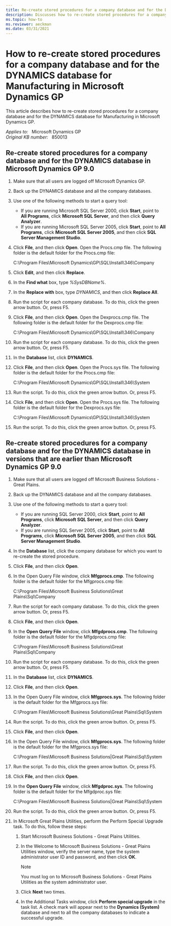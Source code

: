 ```yaml
---
title: Re-create stored procedures for a company database and for the DYNAMICS database for Manufacturing in Microsoft Dynamics GP
description: Discusses how to re-create stored procedures for a company database and for the DYNAMICS database for Manufacturing in Microsoft Dynamics GP.
ms.topic: how-to
ms.reviewer: aeckman
ms.date: 03/31/2021
---
```

# How to re-create stored procedures for a company database and for the DYNAMICS database for Manufacturing in Microsoft Dynamics GP

This article describes how to re-create stored procedures for a company database and for the DYNAMICS database for Manufacturing in Microsoft Dynamics GP.

_Applies to:_ &nbsp; Microsoft Dynamics GP  
_Original KB number:_ &nbsp; 850013

## Re-create stored procedures for a company database and for the DYNAMICS database in Microsoft Dynamics GP 9.0

1. Make sure that all users are logged off Microsoft Dynamics GP.
2. Back up the DYNAMICS database and all the company databases.
3. Use one of the following methods to start a query tool:
   - If you are running Microsoft SQL Server 2000, click **Start**, point to **All Programs**, click **Microsoft SQL Server**, and then click **Query Analyzer**.
   - If you are running Microsoft SQL Server 2005, click **Start**, point to **All Programs**, click **Microsoft SQL Server 2005**, and then click **SQL Server Management Studio**.
4. Click **File**, and then click **Open**. Open the Procs.cmp file. The following folder is the default folder for the Procs.cmp file:

   C:\\Program Files\\Microsoft Dynamics\\GP\\SQL\\Install\\346\\Company

5. Click **Edit**, and then click **Replace**.
6. In the **Find what** box, type *%SysDBName%*.
7. In the **Replace with** box, type *DYNAMICS*, and then click **Replace All**.
8. Run the script for each company database. To do this, click the green arrow button. Or, press F5.
9. Click **File**, and then click **Open**. Open the Dexprocs.cmp file. The following folder is the default folder for the Dexprocs.cmp file:

    C:\\Program Files\\Microsoft Dynamics\\GP\\SQL\\Install\\346\\Company

10. Run the script for each company database. To do this, click the green arrow button. Or, press F5.
11. In the **Database** list, click **DYNAMICS**.
12. Click **File**, and then click **Open**. Open the Procs.sys file. The following folder is the default folder for the Procs.cmp file:

     C:\\Program Files\\Microsoft Dynamics\\GP\\SQL\\Install\\346\\System

13. Run the script. To do this, click the green arrow button. Or, press F5.
14. Click **File**, and then click **Open**. Open the Procs.sys file. The following folder is the default folder for the Dexprocs.sys file:

    C:\\Program Files\\Microsoft Dynamics\\GP\\SQL\\Install\\346\\System

15. Run the script. To do this, click the green arrow button. Or, press F5.

## Re-create stored procedures for a company database and for the DYNAMICS database in versions that are earlier than Microsoft Dynamics GP 9.0

1. Make sure that all users are logged off Microsoft Business Solutions - Great Plains.
2. Back up the DYNAMICS database and all the company databases.
3. Use one of the following methods to start a query tool:
   - If you are running SQL Server 2000, click **Start**, point to **All Programs**, click **Microsoft SQL Server**, and then click **Query Analyzer**.
   - If you are running SQL Server 2005, click **Start**, point to **All Programs**, click **Microsoft SQL Server 2005**, and then click **SQL Server Management Studio**.
4. In the **Database** list, click the company database for which you want to re-create the stored procedure.
5. Click **File**, and then click **Open**.
6. In the Open Query File window, click **Mfgprocs.cmp**. The following folder is the default folder for the Mfgprocs.cmp file:

    C:\\Program Files\\Microsoft Business Solutions\\Great Plains\\Sql\\Company

7. Run the script for each company database. To do this, click the green arrow button. Or, press F5.
8. Click **File**, and then click **Open**.
9. In the **Open Query File** window, click **Mfgdprocs.cmp**. The following folder is the default folder for the Mfgdprocs.cmp file:

    C:\\Program Files\\Microsoft Business Solutions\\Great Plains\\Sql\\Company

10. Run the script for each company database. To do this, click the green arrow button. Or, press F5.
11. In the **Database** list, click **DYNAMICS**.
12. Click **File**, and then click **Open**.
13. In the Open Query File window, click **Mfgprocs.sys**. The following folder is the default folder for the Mfgprocs.sys file:

    C:\\Program Files\\Microsoft Business Solutions\\Great Plains\\Sql\\System

14. Run the script. To do this, click the green arrow button. Or, press F5.
15. Click **File**, and then click **Open**.
16. In the Open Query File window, click **Mfgprocs.sys**. The following folder is the default folder for the Mfgprocs.sys file:

    C:\\Program Files\\Microsoft Business Solutions|Great Plains\\Sql\\System

17. Run the script. To do this, click the green arrow button. Or, press F5.
18. Click **File**, and then click **Open**.
19. In the **Open Query File** window, click **Mfgdproc.sys**. The following folder is the default folder for the Mfgdproc.sys file:

    C:\\Program Files\\Microsoft Business Solutions|Great Plains\\Sql\\System

20. Run the script. To do this, click the green arrow button. Or, press F5.
21. In Microsoft Great Plains Utilities, perform the Perform Special Upgrade task. To do this, follow these steps:

    1. Start Microsoft Business Solutions - Great Plains Utilities.
    2. In the Welcome to Microsoft Business Solutions - Great Plains Utilities window, verify the server name, type the system administrator user ID and password, and then click **OK**.

        > [!NOTE]
        > You must log on to Microsoft Business Solutions - Great Plains Utilities as the system administrator user.

    3. Click **Next** two times.
    4. In the Additional Tasks window, click **Perform special upgrade** in the task list. A check mark will appear next to the **Dynamics (System)** database and next to all the company databases to indicate a successful upgrade.
